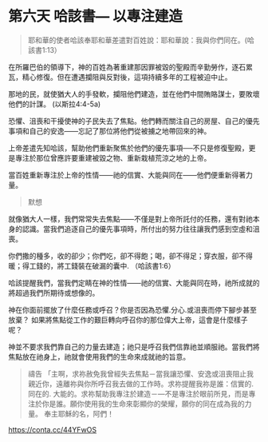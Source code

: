 # 第六天 哈該書— 以專注建造
> 耶和華的使者哈該奉耶和華差遣對百姓說：耶和華說：我與你們同在。(哈該書1:13）

在所羅巴伯的領導下，神的百姓為著重建那因罪被毀的聖殿而辛勤勞作，逐石累瓦，精心修復。但在遭遇攔阻與反對後，這項持續多年的工程被迫中止。

那地的民，就使猶大人的手發軟，攔阻他們建造，並在他們中間賄賂謀士，要敗壞他們的計謀。
(以斯拉4:4-5a)

恐懼、沮喪和干擾使神的子民失去了焦點。他們轉而關注自己的房屋、自己的優先事項和自己的安逸——忘記了那位將他們從被擄之地帶回來的神。

上帝差遣先知哈該，幫助他們重新聚焦於他們的優先事項──不只是修復聖殿，更是專注於那位曾應許要重建被毀之物、重新栽植荒涼之地的上帝。

當百姓重新專注於上帝的性情——祂的信實、大能與同在——他們便重新得著力量。

                   
> 默想

就像猶大人一樣，我們常常失去焦點——不僅是對上帝所託付的任務，還有對祂本身的認識。當我們追逐自己的優先事項時，所付出的努力往往讓我們感到空虛和沮喪。

你們撒的種多，收的卻少；你們吃，卻不得飽；喝，卻不得足；穿衣服，卻不得暖；得工錢的，將工錢裝在破漏的囊中. （哈該書1:6）

哈該提醒我們，當我們定睛在神的性情——祂的信實、大能與同在時，祂所成就的將超過我們所期待或想像的。

神在你面前擺放了什麼任務或呼召？你是否因為恐懼.分心.或沮喪而停下腳步甚至放棄？
如果將焦點從工作的艱巨轉向呼召你的那位偉大上帝，這會是什麼樣子呢？

神並不要求我們靠自己的力量去建造；祂只是呼召我們信靠祂並順服祂。當我們將焦點放在祂身上，祂就會使用我們的生命來成就祂的旨意。

                    
> 禱告
「主啊，求祢赦免我曾經失去焦點－當我讓恐懼、安逸或沮喪阻止我親近你，遠離祢與你所呼召我去做的工作時。求祢提醒我祢是誰：信實的.同在的. 大能的。求祢幫助我專注於建造－—不是專注於眼前所見，而是專注於你是誰。願你使用我的生命來彰顯你的榮耀，願你的同在成為我的力量。
奉主耶穌的名，阿們！

https://conta.cc/44YFwOS